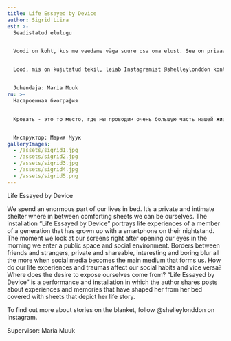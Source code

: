 ```yaml
---
title: Life Essayed by Device
author: Sigrid Liira
est: >-
  Seadistatud elulugu


  Voodi on koht, kus me veedame väga suure osa oma elust. See on privaatne, intiimne pelgupaik, mille koduste ja lohutavate linade vahel saame olla meie ise. Installatsioon “Seadistatud elulugu” kujutab üht elukogemust põlvkonnast, kes on kasvanud üles nutiseade öökapil. Pilk, mille heidame ekraanile kohe peale hommikul silmade avamist, asetab meid avalikku ruumi ja sotsiaalsesse keskkonda. Piirid sõprade ja võõraste, privaatse ja jagatava, erilise ja igava vahel hägustuvad aina enam, kui sotsiaalmeediast saab peamine vahend teekonnal iseendani. Kuidas mõjutavad elukogemused ja traumad meie sotsiaalseid harjumusi ja vastupidi? Kust tuleb soov end paljastada? “Seadistatud elulugu” on *performance* ja installatsioon, kus autor jagab postituste ja lugude kaudu teda vorminud kogemusi ja mälestusi otse voodist, mida katab tema elulugu kujutav voodipesukomplekt.


  Lood, mis on kujutatud tekil, leiab Instagramist @shelleylonddon konto alt.


  Juhendaja: Maria Muuk
ru: >-
  Настроенная биография


  Кровать - это то место, где мы проводим очень большую часть нашей жизни. Это частное, уютное убежище, между которым мы можем быть нашим собственным домом и утешительными простынями. Инсталляция «Настроенная биография» отображает жизненный опыт поколения, выросшего с смартфоным на тумбочке. Взгляд, который мы видим на экране сразу после того, как утром открываем глаза, ставит нас в общественное пространство и социальную среду. Границы между друзьями и незнакомцами, частными и общими, особыми и скучными, становятся все более размытыми, поскольку социальные сети становятся основным инструментом на пути к самому себе. Как жизненный опыт и травмы влияют на наши социальные привычки и наоборот? Откуда возникает желание раскрыться? «Набор биографии» - это спектакль и инсталляция, где автор делится впечатлениями и воспоминаниями, которые сформировали его прямо с кровати, накрытым комплектом постельного белья с изображением его биографии.


  Инструктор: Мария Муук
galleryImages:
  - /assets/sigrid1.jpg
  - /assets/sigrid2.jpg
  - /assets/sigrid3.jpg
  - /assets/sigrid4.jpg
  - /assets/sigrid5.png
---
```

Life Essayed by Device

We spend an enormous part of our lives in bed. It’s a private and intimate shelter where in between comforting sheets we can be ourselves. The installation “Life Essayed by Device” portrays life experiences of a member of a generation that has grown up with a smartphone on their nightstand. The moment we look at our screens right after opening our eyes in the morning we enter a public space and social environment. Borders between friends and strangers, private and shareable, interesting and boring blur all the more when social media becomes the main medium that forms us. How do our life experiences and traumas affect our social habits and vice versa? Where does the desire to expose ourselves come from? “Life Essayed by Device” is a performance and installation in which the author shares posts about experiences and memories that have shaped her from her bed covered with sheets that depict her life story.

To find out more about stories on the blanket, follow @shelleylonddon on Instagram.

Supervisor: Maria Muuk